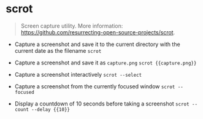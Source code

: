 # scrot
> Screen capture utility.
> More information: <https://github.com/resurrecting-open-source-projects/scrot>.

- Capture a screenshot and save it to the current directory with the current date as the filename
`scrot`

- Capture a screenshot and save it as `capture.png`
`scrot {{capture.png}}`

- Capture a screenshot interactively
`scrot --select`

- Capture a screenshot from the currently focused window
`scrot --focused`

- Display a countdown of 10 seconds before taking a screenshot
`scrot --count --delay {{10}}`
